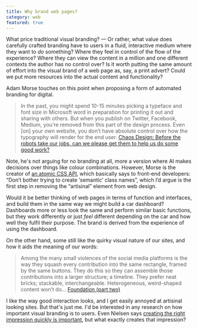 ```yaml
---
title: Why brand web pages?
category: web
featured: true
---
```


What price traditional visual branding? — Or rather, what value does carefully crafted branding have to users in a fluid, interactive medium where they want to _do_ something? Where they feel in control of the flow of the experience? Where they can view the content in a million and one different contexts the author has no control over? Is it worth putting the same amount of effort into the visual brand of a web page as, say, a print advert? Could we put more resources into the actual content and functionality?

Adam Morse touches on this point when proposing a form of automated branding for digital.

> In the past, you might spend 10-15 minutes picking a typeface and font size in Microsoft word in preparation for printing it out and sharing with others. But when you publish on Twitter, Facebook, Medium, you’re removed from this part of the design process. Even [on] your own website, you don’t have absolute control over how the typography will render for the end user. [Chaos Design: Before the robots take our jobs, can we please get them to help us do some good work?](https://mrmrs.cc/writing/chaos-design/)

Note, he's not arguing for no branding at all, more a version where AI makes decisions over things like colour combinations. However, Morse is the creator of [an atomic CSS API](https://tachyons.io/), which basically says to front-end developers: “Don’t bother trying to create ‘semantic’ class names”, which I’d argue is the first step in removing the “artisinal” element from web design.

Would it be better thinking of web pages in terms of function and interfaces, and build them in the same way we might build a car dashboard? Dashboards more or less look the same and perform similar basic functions, but they work differently or just _feel_ different depending on the car and how well they fulfil their purpose. The brand is derived from the experience of using the dashboard.

On the other hand, some still like the quirky visual nature of our sites, and how it aids the meaning of our words:

> Among the many small violences of the social media platforms is the way they squash every contribution into the same rectangle, framed by the same buttons. They do this so they can assemble those contributions into a larger structure; a timeline. They prefer neat bricks; stackable, interchangeable. Heterogeneous, weird-shaped content won’t do... [Foundation (part two)](https://society.robinsloan.com/archive/january-2021/)

I like the way good interaction looks, and I get easily annoyed at artisinal looking sites. But that's just me. I'd be interested in any research on how important visual branding is to users. Even Nielsen says [creating the right impression quickly is important](https://www.nngroup.com/articles/how-long-do-users-stay-on-web-pages/), but what exactly creates that impression?

